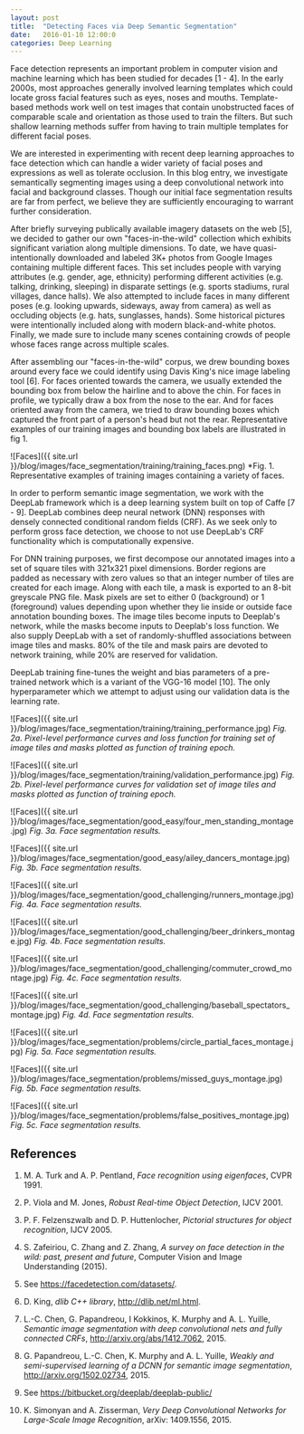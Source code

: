 ```yaml
---
layout: post
title:  "Detecting Faces via Deep Semantic Segmentation"
date:   2016-01-10 12:00:0
categories: Deep Learning
---
```


Face detection represents an important problem in computer vision and
machine learning which has been studied for decades [1 - 4].  In the early
2000s, most approaches generally involved learning templates which could
locate gross facial features such as eyes, noses and mouths.
Template-based methods work well on test images that contain unobstructed
faces of comparable scale and orientation as those used to train the
filters.  But such shallow learning methods suffer from having to train
multiple templates for different facial poses.

We are interested in experimenting with recent deep learning approaches to
face detection which can handle a wider variety of facial poses and
expressions as well as tolerate occlusion.  In this blog entry, we
investigate semantically segmenting images using a deep convolutional
network into facial and background classes.  Though our initial face
segmentation results are far from perfect, we believe they are sufficiently
encouraging to warrant further consideration.

After briefly surveying publically available imagery datasets on the web
[5], we decided to gather our own "faces-in-the-wild" collection which
exhibits significant variation along multiple dimensions.  To date, we have
quasi-intentionally downloaded and labeled 3K+ photos from Google Images
containing multiple different faces.  This set includes people with varying
attributes (e.g. gender, age, ethnicity) performing different activities
(e.g. talking, drinking, sleeping) in disparate settings (e.g. sports
stadiums, rural villages, dance halls).  We also attempted to include faces
in many different poses (e.g. looking upwards, sideways, away from camera)
as well as occluding objects (e.g. hats, sunglasses, hands).  Some
historical pictures were intentionally included along with modern
black-and-white photos.  Finally, we made sure to include many scenes
containing crowds of people whose faces range across multiple scales.

After assembling our "faces-in-the-wild" corpus, we drew bounding boxes
around every face we could identify using Davis King's nice image labeling
tool [6].  For faces oriented towards the camera, we usually extended the
bounding box from below the hairline and to above the chin.  For faces in
profile, we typically draw a box from the nose to the ear.  And for faces
oriented away from the camera, we tried to draw bounding boxes which
captured the front part of a person's head but not the rear.
Representative examples of our training images and bounding box labels are
illustrated in fig 1.

![Faces]({{ site.url }}/blog/images/face_segmentation/training/training_faces.png)
*Fig. 1.  Representative examples of training images containing a variety
of faces.  

In order to perform semantic image segmentation, we work with the DeepLab
framework which is a deep learning system built on top of Caffe [7 - 9].
DeepLab combines deep neural network (DNN) responses with densely connected
conditional random fields (CRF).  As we seek only to perform gross face
detection, we choose to not use DeepLab's CRF functionality which is
computationally expensive.

For DNN training purposes, we first decompose our annotated images into a
set of square tiles with 321x321 pixel dimensions.  Border regions are
padded as necessary with zero values so that an integer number of tiles are
created for each image.  Along with each tile, a mask is exported to an
8-bit greyscale PNG file.  Mask pixels are set to either 0 (background) or
1 (foreground) values depending upon whether they lie inside or outside
face annotation bounding boxes.  The image tiles become inputs to Deeplab's
network, while the masks become inputs to Deeplab's loss function.  We also
supply DeepLab with a set of randomly-shuffled associations between image
tiles and masks.  80% of the tile and mask pairs are devoted to network
training, while 20% are reserved for validation.

DeepLab training fine-tunes the weight and bias parameters of a pre-trained
network which is a variant of the VGG-16 model [10].  The only
hyperparameter which we attempt to adjust using our validation data is the
learning rate.




![Faces]({{ site.url }}/blog/images/face_segmentation/training/training_performance.jpg)
*Fig. 2a.  Pixel-level performance curves and loss function for training set of image tiles and masks
plotted as function of training epoch.*


![Faces]({{ site.url }}/blog/images/face_segmentation/training/validation_performance.jpg)
*Fig. 2b.  Pixel-level performance curves for validation set of image tiles and masks
plotted as function of training epoch.*


![Faces]({{ site.url }}/blog/images/face_segmentation/good_easy/four_men_standing_montage.jpg)
*Fig. 3a.  Face segmentation results.*

![Faces]({{ site.url }}/blog/images/face_segmentation/good_easy/ailey_dancers_montage.jpg)
*Fig. 3b.  Face segmentation results.*

![Faces]({{ site.url }}/blog/images/face_segmentation/good_challenging/runners_montage.jpg)
*Fig. 4a.  Face segmentation results.*

![Faces]({{ site.url }}/blog/images/face_segmentation/good_challenging/beer_drinkers_montage.jpg)
*Fig. 4b.  Face segmentation results.*

![Faces]({{ site.url }}/blog/images/face_segmentation/good_challenging/commuter_crowd_montage.jpg)
*Fig. 4c.  Face segmentation results.*

![Faces]({{ site.url }}/blog/images/face_segmentation/good_challenging/baseball_spectators_montage.jpg)
*Fig. 4d.  Face segmentation results.*

![Faces]({{ site.url }}/blog/images/face_segmentation/problems/circle_partial_faces_montage.jpg)
*Fig. 5a.  Face segmentation results.*

![Faces]({{ site.url }}/blog/images/face_segmentation/problems/missed_guys_montage.jpg)
*Fig. 5b.  Face segmentation results.*

![Faces]({{ site.url }}/blog/images/face_segmentation/problems/false_positives_montage.jpg)
*Fig. 5c.  Face segmentation results.*


## References

1.  M. A. Turk and A. P. Pentland, *Face recognition using eigenfaces*, CVPR 1991.

2.  P. Viola and M. Jones, *Robust Real-time Object Detection*, IJCV 2001.

3.  P. F. Felzenszwalb and D. P. Huttenlocher, *Pictorial structures for object recognition*, IJCV 2005.

4.  S. Zafeiriou, C. Zhang and Z. Zhang, *A survey on face detection in the wild: past, present
and future*,  Computer Vision and Image Understanding  (2015).

5.  See https://facedetection.com/datasets/.

6. D. King, *dlib C++ library*, http://dlib.net/ml.html.

7. L.-C. Chen, G. Papandreou, I Kokkinos, K. Murphy and A. L. Yuille,
*Semantic image segmentation with deep convolutional nets and fully
connected CRFs*, http://arxiv.org/abs/1412.7062, 2015.

8.  G. Papandreou, L.-C. Chen, K. Murphy and A. L. Yuille,
*Weakly and semi-supervised learning of a DCNN for semantic image
segmentation*, http://arxiv.org/1502.02734, 2015.

9.  See https://bitbucket.org/deeplab/deeplab-public/

10.  K. Simonyan and A. Zisserman, *Very Deep Convolutional Networks for
Large-Scale Image Recognition*, arXiv: 1409.1556, 2015.
